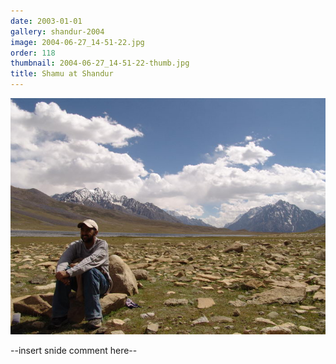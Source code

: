 ```yaml
---
date: 2003-01-01
gallery: shandur-2004
image: 2004-06-27_14-51-22.jpg
order: 118
thumbnail: 2004-06-27_14-51-22-thumb.jpg
title: Shamu at Shandur
---
```


![Shamu at Shandur](./2004-06-27_14-51-22.jpg)

--insert snide comment here--